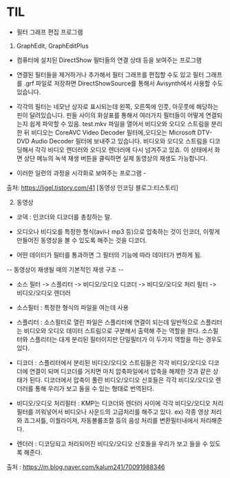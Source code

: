 # TIL

- 필터 그래프 편집 프로그램

1. GraphEdit, GraphEditPlus

- 컴퓨터에 설치된 DirectShow 필터들의 연결 상태 등을 보여주는 프로그램
- 연결된 필터들을 제거하거나 추가해서 필터 그래프를 편집할 수도 있고 필터 그래프를 .grf 파일로 저장하면 DirectShowSource를 통해서 Avisynth에서 사용할 수도 있습니다.


- 각각의 필터는 네모난 상자로 표시되는데 왼쪽, 오른쪽에 인풋, 아웃풋에 해당하는 핀이 달려있습니다. 
핀들 사이의 화살표를 통해서 여러가지 필터들이 어떻게 연결되는지 쉽게 파악할 수 있음.
test.mkv 파일을 열어서 비디오와 오디오 스트림을 분리한 뒤 비디오는 CoreAVC Video Decoder 필터에,오디오는 Microsoft DTV-DVD Audio Decoder 필터에 보내주고 있습니다.
비디오와 오디오 스트림을 디코딩해서 각각 비디오 렌더러와 오디오 렌더러에 다시 넘겨주고 있죠.
이 상태에서 화면 상단 메뉴의 녹색 재생 버튼을 클릭하면 실제 동영상의 재생도 가능합니다.

- 이러한 일련의 과정을 시각화로 보여주는 프로그램 -


출처: https://ligel.tistory.com/41 [동영상 인코딩 블로그:티스토리]


2. 동영상

- 코덱 : 인코더와 디코더를 총칭하는 말. 
- 오디오나 비디오를 특정한 형식(avi나 mp3 등)으로 압축하는 것이 인코더, 이렇게 만들어진 동영상을 볼 수 있도록 해주는 것을 디코더.

- 어떤 데이터가 필터를 통과하면 그 필터의 기능에 따라 데이터가 변하게 됨.

-- 동영상이 재생될 때의 기본적인 재생 구조 --

- 소스 필터 -> 스플리터 -> 비디오/오디오 디코더 -> 비디오/오디오 처리 필터 -> 비디오/오디오 렌더러

- 소스필터 : 특정한 형식의 파일을 여는데 사용
- 스플리터 : 소스필터로 열린 파일은 스플리터에 연결이 되는데 일반적으로 스플리터는 비디오와 오디오 데이터 스트림으로 구분해서 출력해 주는 역할을 한다. 소스필터와 스플리터는 대게 분리된 필터이지만 단일필터가 이 두가지 역할을 하는 경우도 있다.
- 디코더 : 스플리터에서 분리된 비디오/오디오 스트림들은 각각 비디오/오디오 디코더에 연결이 되며 디코더를 거치면 마치 압축파일에서 압축을 해제한 것과 같은 상태가 된다.
디코더에서 압축이 풀린 비디오/오디오 신호들은 각각 비디오/오디오 렌더러를 통해 우리가 보고 들을 수 있는 형태로 번역된다.
- 비디오/오디오 처리필터 : KMP는 디코더와 렌더러 사이에 각각 비디오/오디오 처리필터를 끼워넣어서 비디오나 사운드의 고급처리를 해주고 있다. 
ex) 각종 영상 처리와 죠그셔틀, 이퀄라이져, 자동볼륨조절 등의 음성 처리를 변환필터내에서 처리해준다.
- 렌더러 : 디코딩되고 처리되어진 비디오/오디오 신호들을 우리가 보고 들을 수 있도록 해준다.

출처 : https://m.blog.naver.com/kalum241/70091988346